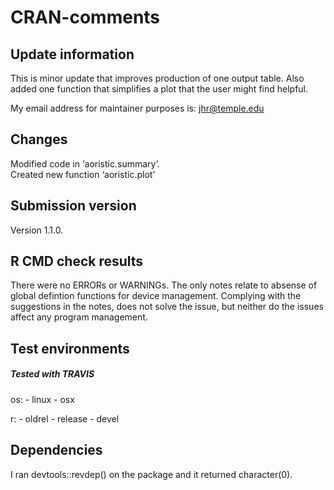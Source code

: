 CRAN-comments
================

## Update information

This is minor update that improves production of one output table. Also
added one function that simplifies a plot that the user might find
helpful.

My email address for maintainer purposes is: <jhr@temple.edu>

## Changes

Modified code in ‘aoristic.summary’.  
Created new function ‘aoristic.plot’

## Submission version

Version 1.1.0.

## R CMD check results

There were no ERRORs or WARNINGs. The only notes relate to absense of
global defintion functions for device management. Complying with the
suggestions in the notes, does not solve the issue, but neither do the
issues affect any program management.

## Test environments

##### Tested with TRAVIS

os: - linux - osx

r: - oldrel - release - devel

## Dependencies

I ran devtools::revdep() on the package and it returned character(0).
